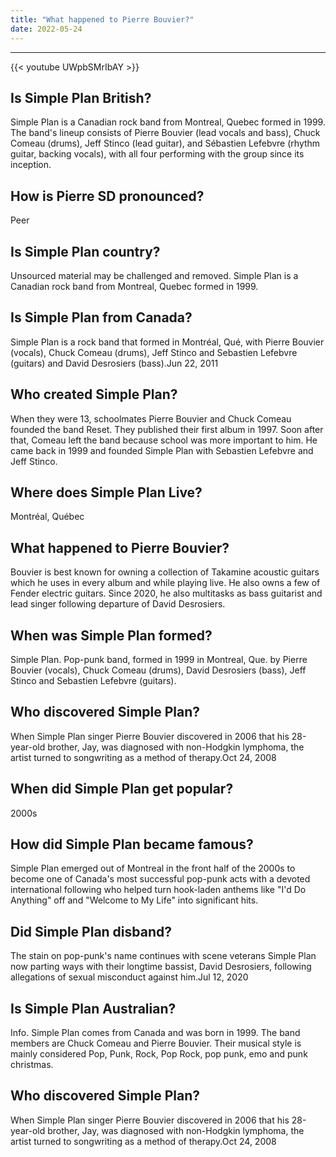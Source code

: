 ```yaml
---
title: "What happened to Pierre Bouvier?"
date: 2022-05-24
---
```


---
{{< youtube UWpbSMrIbAY >}}
## Is Simple Plan British?
Simple Plan is a Canadian rock band from Montreal, Quebec formed in 1999. The band's lineup consists of Pierre Bouvier (lead vocals and bass), Chuck Comeau (drums), Jeff Stinco (lead guitar), and Sébastien Lefebvre (rhythm guitar, backing vocals), with all four performing with the group since its inception.

## How is Pierre SD pronounced?
Peer

## Is Simple Plan country?
Unsourced material may be challenged and removed. Simple Plan is a Canadian rock band from Montreal, Quebec formed in 1999.

## Is Simple Plan from Canada?
Simple Plan is a rock band that formed in Montréal, Qué, with Pierre Bouvier (vocals), Chuck Comeau (drums), Jeff Stinco and Sebastien Lefebvre (guitars) and David Desrosiers (bass).Jun 22, 2011

## Who created Simple Plan?
When they were 13, schoolmates Pierre Bouvier and Chuck Comeau founded the band Reset. They published their first album in 1997. Soon after that, Comeau left the band because school was more important to him. He came back in 1999 and founded Simple Plan with Sebastien Lefebvre and Jeff Stinco.

## Where does Simple Plan Live?
Montréal, Québec

## What happened to Pierre Bouvier?
Bouvier is best known for owning a collection of Takamine acoustic guitars which he uses in every album and while playing live. He also owns a few of Fender electric guitars. Since 2020, he also multitasks as bass guitarist and lead singer following departure of David Desrosiers.

## When was Simple Plan formed?
Simple Plan. Pop-punk band, formed in 1999 in Montreal, Que. by Pierre Bouvier (vocals), Chuck Comeau (drums), David Desrosiers (bass), Jeff Stinco and Sebastien Lefebvre (guitars).

## Who discovered Simple Plan?
When Simple Plan singer Pierre Bouvier discovered in 2006 that his 28-year-old brother, Jay, was diagnosed with non-Hodgkin lymphoma, the artist turned to songwriting as a method of therapy.Oct 24, 2008

## When did Simple Plan get popular?
2000s

## How did Simple Plan became famous?
Simple Plan emerged out of Montreal in the front half of the 2000s to become one of Canada's most successful pop-punk acts with a devoted international following who helped turn hook-laden anthems like "I'd Do Anything" off and "Welcome to My Life" into significant hits.

## Did Simple Plan disband?
The stain on pop-punk's name continues with scene veterans Simple Plan now parting ways with their longtime bassist, David Desrosiers, following allegations of sexual misconduct against him.Jul 12, 2020

## Is Simple Plan Australian?
Info. Simple Plan comes from Canada and was born in 1999. The band members are Chuck Comeau and Pierre Bouvier. Their musical style is mainly considered Pop, Punk, Rock, Pop Rock, pop punk, emo and punk christmas.

## Who discovered Simple Plan?
When Simple Plan singer Pierre Bouvier discovered in 2006 that his 28-year-old brother, Jay, was diagnosed with non-Hodgkin lymphoma, the artist turned to songwriting as a method of therapy.Oct 24, 2008


